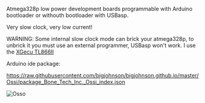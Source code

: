 Atmega328p low power development boards programmable with Arduino bootloader or withouth bootloader with USBasp.

Very slow clock, very low current!

WARNING: Some internal slow clock mode can brick your atmega328p, to unbrick it you must use an external programmer, USBasp won't work. I use the [XGecu TL866II](http://www.xgecu.com/EN/TL866_main.html)

Arduino ide package:

https://raw.githubusercontent.com/bigjohnson/bigjohnson.github.io/master/Ossi/package_Bone_Tech_Inc._Ossi_index.json

![Osso](https://raw.githubusercontent.com/bigjohnson/bigjohnson.github.io/master/Ossi/doc/osso.jpg)
